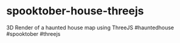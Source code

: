# spooktober-house-threejs

3D Render of a haunted house map using ThreeJS #hauntedhouse #spooktober #threejs
